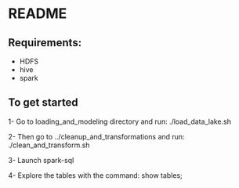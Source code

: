 # README

## Requirements:
- HDFS
- hive
- spark

## To get started  
1- Go to loading_and_modeling directory and run: ./load_data_lake.sh  

2- Then go to ../cleanup_and_transformations and run: ./clean_and_transform.sh

3- Launch spark-sql  

4- Explore the tables with the command: show tables;  

